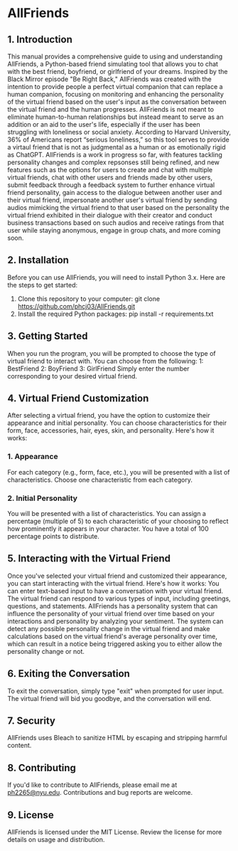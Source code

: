 # AllFriends
## 1. Introduction
This manual provides a comprehensive guide to using and understanding AllFriends, a Python-based friend simulating tool that allows you to chat with the best friend, boyfriend, or girlfriend of your dreams. Inspired by the Black Mirror episode "Be Right Back," AllFriends was created with the intention to provide people a perfect virtual companion that can replace a human companion, focusing on monitoring and enhancing the personality of the virtual friend based on the user's input as the conversation between the virtual friend and the human progresses. AllFriends is not meant to eliminate human-to-human relationships but instead meant to serve as an addition or an aid to the user's life, especially if the user has been struggling with loneliness or social anxiety. According to Harvard University, 36% of Americans report “serious loneliness,” so this tool serves to provide a virtaul friend that is not as judgmental as a human or as emotionally rigid as ChatGPT. AllFriends is a work in progress so far, with features tackling personality changes and complex repsonses still being refined, and new features such as the options for users to create and chat with multiple virtual friends, chat with other users and friends made by other users, submit feedback through a feedback system to further enhance virtual friend personality, gain access to the dialogue between another user and their virtual friend, impersonate another user's virtual friend by sending audios mimicking the virtual friend to that user based on the personality the virtual friend exhibited in their dialogue with their creator and conduct business transactions based on such audios and receive ratings from that user while staying anonymous, engage in group chats, and more coming soon.
## 2. Installation
Before you can use AllFriends, you will need to install Python 3.x. Here are the steps to get started:
1. Clone this repository to your computer: git clone https://github.com/phcj03/AllFriends.git
2. Install the required Python packages: pip install -r requirements.txt
## 3. Getting Started
When you run the program, you will be prompted to choose the type of virtual friend to interact with. You can choose from the following:
1: BestFriend
2: BoyFriend
3: GirlFriend
Simply enter the number corresponding to your desired virtual friend.
## 4. Virtual Friend Customization
After selecting a virtual friend, you have the option to customize their appearance and initial personality. You can choose characteristics for their form, face, accessories, hair, eyes, skin, and personality. Here's how it works:
### 1. Appearance
For each category (e.g., form, face, etc.), you will be presented with a list of characteristics.
Choose one characteristic from each category.
### 2. Initial Personality
You will be presented with a list of characteristics.
You can assign a percentage (multiple of 5) to each characteristic of your choosing to reflect how prominently it appears in your character.
You have a total of 100 percentage points to distribute.
## 5. Interacting with the Virtual Friend
Once you've selected your virtual friend and customized their appearance, you can start interacting with the virtual friend. Here's how it works:
You can enter text-based input to have a conversation with your virtual friend.
The virtual friend can respond to various types of input, including greetings, questions, and statements.
AllFriends has a personality system that can influence the personality of your virtual friend over time based on your interactions and personality by analyzing your sentiment. The system can detect any possible personality change in the virtual friend and make calculations based on the virtual friend's average personality over time, which can result in a notice being triggered asking you to either allow the personality change or not.
## 6. Exiting the Conversation
To exit the conversation, simply type "exit" when prompted for user input. The virtual friend will bid you goodbye, and the conversation will end.
## 7. Security
AllFriends uses Bleach to sanitize HTML by escaping and stripping harmful content.
## 8. Contributing
If you'd like to contribute to AllFriends, please email me at ph2265@nyu.edu.
Contributions and bug reports are welcome.
## 9. License
AllFriends is licensed under the MIT License.
Review the license for more details on usage and distribution.
